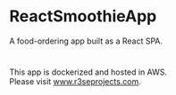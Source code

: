# ReactSmoothieApp
A food-ordering app built as a React SPA.
#
This app is dockerized and hosted in AWS.
<br />
Please visit www.r3seprojects.com.
